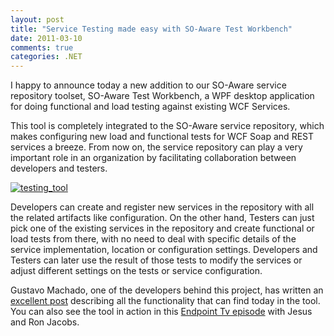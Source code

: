 ```yaml
---
layout: post
title: "Service Testing made easy with SO-Aware Test Workbench"
date: 2011-03-10
comments: true
categories: .NET
---
```


I happy to announce today a new addition to our SO-Aware service
repository toolset, SO-Aware Test Workbench, a WPF desktop application
for doing functional and load testing against existing WCF Services.

This tool is completely integrated to the SO-Aware service repository,
which makes configuring new load and functional tests for WCF Soap and
REST services a breeze. From now on, the service repository can play a
very important role in an organization by facilitating collaboration
between developers and testers.

[![testing\_tool](http://weblogs.asp.net/blogs/cibrax/testing_tool_thumb_1BADC864.jpg "testing_tool")](http://weblogs.asp.net/blogs/cibrax/testing_tool_59D708E2.jpg)

Developers can create and register new services in the repository with
all the related artifacts like configuration. On the other hand, Testers
can just pick one of the existing services in the repository and create
functional or load tests from there, with no need to deal with specific
details of the service implementation, location or configuration
settings. Developers and Testers can later use the result of those tests
to modify the services or adjust different settings on the tests or
service configuration.

Gustavo Machado, one of the developers behind this project, has written
an [excellent
post](http://thegsharp.wordpress.com/2011/03/10/wcf-load-testing-with-so-aware-test-workbench/)
describing all the functionality that can find today in the tool. You
can also see the tool in action in this [Endpoint Tv
episode](http://channel9.msdn.com/Shows/Endpoint/endpointtv-Performance-Testing-with-SO-Aware)
with Jesus and Ron Jacobs.

